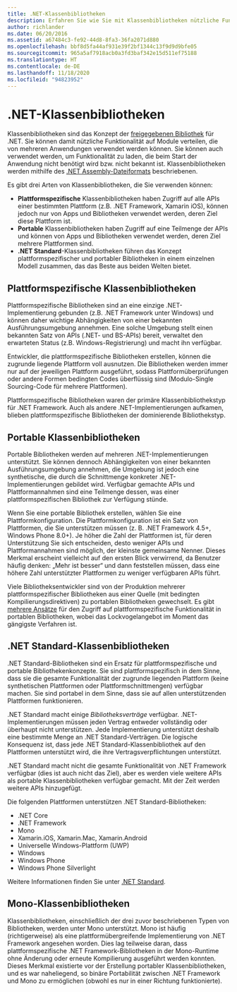 ```yaml
---
title: .NET-Klassenbibliotheken
description: Erfahren Sie wie Sie mit Klassenbibliotheken nützliche Funktionalität in Module gruppieren, die von mehreren Anwendungen verwendet werden können.
author: richlander
ms.date: 06/20/2016
ms.assetid: a67484c3-fe92-44d8-8fa3-36fa2071d880
ms.openlocfilehash: bbf8d5fa44af931e39f2bf1344c13f9d9d9bfe05
ms.sourcegitcommit: 965a5af7918acb0a3fd3baf342e15d511ef75188
ms.translationtype: HT
ms.contentlocale: de-DE
ms.lasthandoff: 11/18/2020
ms.locfileid: "94823952"
---
```

# <a name="net-class-libraries"></a>.NET-Klassenbibliotheken

Klassenbibliotheken sind das Konzept der [freigegebenen Bibliothek](https://en.wikipedia.org/wiki/Library_%28computing%29#Shared_libraries) für .NET. Sie können damit nützliche Funktionalität auf Module verteilen, die von mehreren Anwendungen verwendet werden können. Sie können auch verwendet werden, um Funktionalität zu laden, die beim Start der Anwendung nicht benötigt wird bzw. nicht bekannt ist. Klassenbibliotheken werden mithilfe des [.NET Assembly-Dateiformats](assembly/file-format.md) beschriebenen.

Es gibt drei Arten von Klassenbibliotheken, die Sie verwenden können:

* **Plattformspezifische** Klassenbibliotheken haben Zugriff auf alle APIs einer bestimmten Plattform (z.B. .NET Framework, Xamarin iOS), können jedoch nur von Apps und Bibliotheken verwendet werden, deren Ziel diese Plattform ist.
* **Portable** Klassenbibliotheken haben Zugriff auf eine Teilmenge der APIs und können von Apps und Bibliotheken verwendet werden, deren Ziel mehrere Plattformen sind.
* **.NET Standard**-Klassenbibliotheken führen das Konzept plattformspezifischer und portabler Bibliotheken in einem einzelnen Modell zusammen, das das Beste aus beiden Welten bietet.

## <a name="platform-specific-class-libraries"></a>Plattformspezifische Klassenbibliotheken

Plattformspezifische Bibliotheken sind an eine einzige .NET-Implementierung gebunden (z.B. .NET Framework unter Windows) und können daher wichtige Abhängigkeiten von einer bekannten Ausführungsumgebung annehmen. Eine solche Umgebung stellt einen bekannten Satz von APIs (.NET- und BS-APIs) bereit, verwaltet den erwarteten Status (z.B. Windows-Registrierung) und macht ihn verfügbar.

Entwickler, die plattformspezifische Bibliotheken erstellen, können die zugrunde liegende Plattform voll ausnutzen. Die Bibliotheken werden immer nur auf der jeweiligen Plattform ausgeführt, sodass Plattformüberprüfungen oder andere Formen bedingten Codes überflüssig sind (Modulo-Single Sourcing-Code für mehrere Plattformen).

Plattformspezifische Bibliotheken waren der primäre Klassenbibliothekstyp für .NET Framework. Auch als andere .NET-Implementierungen aufkamen, blieben plattformspezifische Bibliotheken der dominierende Bibliothekstyp.

## <a name="portable-class-libraries"></a>Portable Klassenbibliotheken

Portable Bibliotheken werden auf mehreren .NET-Implementierungen unterstützt. Sie können dennoch Abhängigkeiten von einer bekannten Ausführungsumgebung annehmen, die Umgebung ist jedoch eine synthetische, die durch die Schnittmenge konkreter .NET-Implementierungen gebildet wird. Verfügbar gemachte APIs und Plattformannahmen sind eine Teilmenge dessen, was einer plattformspezifischen Bibliothek zur Verfügung stünde.

Wenn Sie eine portable Bibliothek erstellen, wählen Sie eine Plattformkonfiguration. Die Plattformkonfiguration ist ein Satz von Plattformen, die Sie unterstützen müssen (z. B. .NET Framework 4.5+, Windows Phone 8.0+). Je höher die Zahl der Plattformen ist, für deren Unterstützung Sie sich entscheiden, desto weniger APIs und Plattformannahmen sind möglich, der kleinste gemeinsame Nenner. Dieses Merkmal erscheint vielleicht auf den ersten Blick verwirrend, da Benutzer häufig denken: „Mehr ist besser“ und dann feststellen müssen, dass eine höhere Zahl unterstützter Plattformen zu weniger verfügbaren APIs führt.

Viele Bibliotheksentwickler sind von der Produktion mehrerer plattformspezifischer Bibliotheken aus einer Quelle (mit bedingten Kompilierungsdirektiven) zu portablen Bibliotheken gewechselt. Es gibt [mehrere Ansätze](https://blog.stephencleary.com/2012/11/portable-class-library-enlightenment.html) für den Zugriff auf plattformspezifische Funktionalität in portablen Bibliotheken, wobei das Lockvogelangebot im Moment das gängigste Verfahren ist.

## <a name="net-standard-class-libraries"></a>.NET Standard-Klassenbibliotheken

.NET Standard-Bibliotheken sind ein Ersatz für plattformspezifische und portable Bibliothekenkonzepte. Sie sind plattformspezifisch in dem Sinne, dass sie die gesamte Funktionalität der zugrunde liegenden Plattform (keine synthetischen Plattformen oder Plattformschnittmengen) verfügbar machen. Sie sind portabel in dem Sinne, dass sie auf allen unterstützenden Plattformen funktionieren.

.NET Standard macht einige _Bibliotheksverträge_ verfügbar. .NET-Implementierungen müssen jeden Vertrag entweder vollständig oder überhaupt nicht unterstützen. Jede Implementierung unterstützt deshalb eine bestimmte Menge an .NET Standard-Verträgen. Die logische Konsequenz ist, dass jede .NET Standard-Klassenbibliothek auf den Plattformen unterstützt wird, die ihre Vertragsverpflichtungen unterstützt.

.NET Standard macht nicht die gesamte Funktionalität von .NET Framework verfügbar (dies ist auch nicht das Ziel), aber es werden viele weitere APIs als portable Klassenbibliotheken verfügbar gemacht. Mit der Zeit werden weitere APIs hinzugefügt.

Die folgenden Plattformen unterstützen .NET Standard-Bibliotheken:

* .NET Core
* .NET Framework
* Mono
* Xamarin.iOS, Xamarin.Mac, Xamarin.Android
* Universelle Windows-Plattform (UWP)
* Windows
* Windows Phone
* Windows Phone Silverlight

Weitere Informationen finden Sie unter [.NET Standard](net-standard.md).

## <a name="mono-class-libraries"></a>Mono-Klassenbibliotheken

Klassenbibliotheken, einschließlich der drei zuvor beschriebenen Typen von Bibliotheken, werden unter Mono unterstützt. Mono ist häufig (richtigerweise) als eine plattformübergreifende Implementierung von .NET Framework angesehen worden. Dies lag teilweise daran, dass plattformspezifische .NET Framework-Bibliotheken in der Mono-Runtime ohne Änderung oder erneute Kompilierung ausgeführt werden konnten. Dieses Merkmal existierte vor der Erstellung portabler Klassenbibliotheken, und es war naheliegend, so binäre Portabilität zwischen .NET Framework und Mono zu ermöglichen (obwohl es nur in einer Richtung funktionierte).
